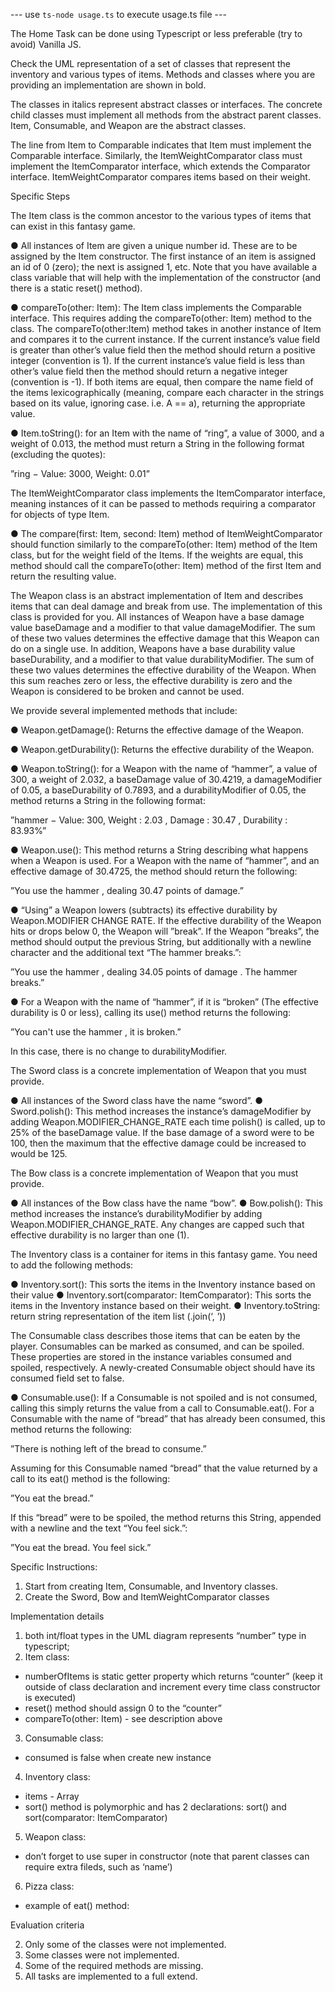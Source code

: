 --- use `ts-node usage.ts` to execute usage.ts file ---

The Home Task can be done using Typescript or less preferable (try to avoid) Vanilla JS.

Check the UML representation of a set of classes that represent the inventory and various types of items. Methods and classes where you are providing an implementation are shown in bold.

The classes in italics represent abstract classes or interfaces. The concrete child classes must implement all methods from the abstract parent classes. Item, Consumable, and Weapon are the abstract classes.

The line from Item to Comparable indicates that Item must implement the Comparable interface. Similarly, the ItemWeightComparator class must implement the ItemComparator interface, which extends the Comparator interface. ItemWeightComparator compares items based on their weight.

Specific Steps

The Item class is the common ancestor to the various types of items that can exist in this fantasy game.

●	All instances of Item are given a unique number id. These are to be assigned by the Item constructor. The first instance of an item is assigned an id of 0 (zero); the next is assigned 1, etc. Note that you have available a class variable that will help with the implementation of the constructor (and there is a static reset() method).

●	compareTo(other: Item): The Item class implements the Comparable interface. This requires adding the compareTo(other: Item) method to the class. The compareTo(other:Item) method takes in another instance of Item and compares it to the current instance. If the current instance’s value field is greater than other’s value field then the method should return a positive integer (convention is 1). If the current instance’s value field is less than other’s value field then the method should return a negative integer (convention is -1). If both items are equal, then compare the name field of the items lexicographically (meaning, compare each character in the strings based on its value, ignoring case. i.e. A == a), returning the appropriate value. 

●	Item.toString(): for an Item with the name of “ring”, a value of 3000, and a weight of 0.013, the method must return a String in the following format (excluding the quotes):

”ring − Value: 3000, Weight: 0.01”

The ItemWeightComparator class implements the ItemComparator interface, meaning instances of it can be passed to methods requiring a comparator for objects of type Item.

●	The compare(first: Item, second: Item) method of ItemWeightComparator should function similarly to the compareTo(other: Item) method of the Item class, but for the weight field of the Items. If the weights are equal, this method should call the compareTo(other: Item) method of the first Item and return the resulting value.

The Weapon class is an abstract implementation of Item and describes items that can deal damage and break from use. The implementation of this class is provided for you. All instances of Weapon have a base damage value baseDamage and a modifier to that value damageModifier. The sum of these two values determines the effective damage that this Weapon can do on a single use. In addition, Weapons have a base durability value baseDurability, and a modifier to that value durabilityModifier. The sum of these two values determines the effective durability of the Weapon. When this sum reaches zero or less, the effective durability is zero and the Weapon is considered to be broken and cannot be used.

We provide several implemented methods that include:

●	Weapon.getDamage(): Returns the effective damage of the Weapon. 

●	Weapon.getDurability(): Returns the effective durability of the Weapon. 

●	Weapon.toString(): for a Weapon with the name of “hammer”, a value of 300, a weight of 2.032, a baseDamage value of 30.4219, a damageModifier of 0.05, a baseDurability of 0.7893, and a durabilityModifier of 0.05, the method returns a String in the following format:

”hammer − Value: 300, Weight : 2.03 , Damage : 30.47 , Durability : 83.93%”

●	Weapon.use(): This method returns a String describing what happens when a Weapon is used. For a Weapon with the name of “hammer”, and an effective damage of 30.4725, the method should return the following:

”You use the hammer , dealing 30.47 points of damage.”

●	“Using” a Weapon lowers (subtracts) its effective durability by Weapon.MODIFIER CHANGE RATE. If the effective durability of the Weapon hits or drops below 0, the Weapon will ”break”. If the Weapon ”breaks”, the method should output the previous String, but additionally with a newline character and the additional text “The hammer breaks.”:

”You use the hammer , dealing 34.05 points of damage . The hammer breaks.”

●	For a Weapon with the name of “hammer”, if it is “broken” (The effective durability is 0 or less), calling its use() method returns the following:

”You can't use the hammer , it is broken.”

In this case, there is no change to durabilityModifier.

The Sword class is a concrete implementation of Weapon that you must provide.

●	All instances of the Sword class have the name “sword”. 
●	Sword.polish(): This method increases the instance’s damageModifier by adding Weapon.MODIFIER_CHANGE_RATE each time polish() is called, up to 25% of the baseDamage value. If the base damage of a sword were to be 100, then the maximum that the effective damage could be increased to would be 125.

The Bow class is a concrete implementation of Weapon that you must provide.

●	All instances of the Bow class have the name “bow”.
●	Bow.polish(): This method increases the instance’s durabilityModifier by adding Weapon.MODIFIER_CHANGE_RATE. Any changes are capped such that effective durability is no larger than one (1).

The Inventory class is a container for items in this fantasy game. You need to add the following methods:

●	Inventory.sort(): This sorts the items in the Inventory instance based on their value
●	Inventory.sort(comparator: ItemComparator): This sorts the items in the Inventory instance based on their weight.
●	Inventory.toString: return string representation of the item list (.join(‘, ’))

The Consumable class describes those items that can be eaten by the player. Consumables can be marked as consumed, and can be spoiled. These properties are stored in the instance variables consumed and spoiled, respectively. A newly-created Consumable object should have its consumed field set to false.

●	Consumable.use(): If a Consumable is not spoiled and is not consumed, calling this simply returns the value from a call to Consumable.eat(). For a Consumable with the name of “bread” that has already been consumed, this method returns the following:

”There is nothing left of the bread to consume.”

Assuming for this Consumable named “bread” that the value returned by a call to its eat() method is the following:

”You eat the bread.”

If this “bread” were to be spoiled, the method returns this String, appended with a newline and the text “You feel sick.”:

”You eat the bread. 
You feel sick.”


Specific Instructions:

1. Start from creating Item, Consumable, and Inventory classes.
2. Create the Sword, Bow and ItemWeightComparator classes

Implementation details

1.	both int/float types in the UML diagram represents “number” type in typescript;
2.	Item class:
-	numberOfItems is static getter property which returns “counter” (keep it outside of class declaration and increment every time class constructor is executed)
-	reset() method should assign 0 to the “counter”
-	compareTo(other: Item) - see description above
3.	Consumable class:
-	consumed is false when create new instance
4.	Inventory class:
-	items - Array<Item>
-	sort()  method is polymorphic and has 2 declarations: sort() and sort(comparator: ItemComparator)
5.	Weapon class:
-	don’t forget to use super in constructor (note that parent classes can require extra fileds, such as ‘name’)
6.	Pizza class:
-	example of eat() method:
 

Evaluation criteria

2. Only some of the classes were not implemented.
3. Some classes were not implemented.
4. Some of the required methods are missing.
5. All tasks are implemented to a full extend.
